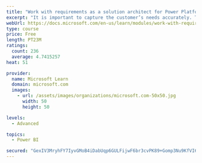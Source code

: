 ```yaml
---
title: "Work with requirements as a solution architect for Power Platform and Dynamics 365"
excerpt: "It is important to capture the customer’s needs accurately. This module explains how to capture requirements and identify functional and non-functional items."
webUrl: https://docs.microsoft.com/en-us/learn/modules/work-with-requirements/
type: course
price: Free
length: PT23M
ratings:
  count: 236
  average: 4.7415257
heat: 51

provider:
  name: Microsoft Learn
  domain: microsoft.com
  images:
    - url: /assets/images/organizations/microsoft.com-50x50.jpg
      width: 50
      height: 50

levels:
  - Advanced

topics:
  - Power BI

secured: "GexIV3MryhFY7IyvGMoB4iDabUqp6GULFijwF6br3cvPK89+Gomp3Nu9KfVI6CGJpEpRJYpOcjgPTadKrxdtXn8Va+hJ74kEBdjmWX5w9jKe/M0pZ13j3HkNOeP64ktV+WlDMHCZztcsL/v7mUkbc3c500/USTpx6t2aet2riaPC5zRZLoql82PKP+QDm3QaAmO7FY+7E8Ejff1gpLvOZu4gRQMij0wX76c3Hl/5hVP044uLY7qpNcDTHiqr3w7UaQWn0XKl0wGy8/zHHFgWqSdzyO34CwdVYEAacfuohiP+8fpyUw3ODHo70gg1K2BZCG2YbRHkhXHoRH8jH66FvyiC3BMN8VftgZpHZPud5pF28Wv/sVpsSu6qM4ZoOxY8TbGB5mygu5dlf11eqYsd+w==;ZQC4fGBxFtldCRa2+Kv5tg=="
---
```


